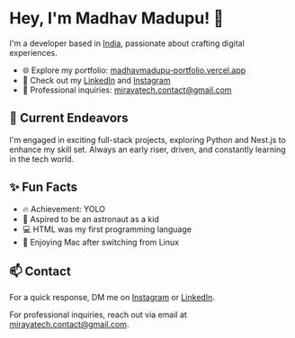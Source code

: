 # Hey, I'm Madhav Madupu! 👋

I'm a developer based in [India](https://madhavmadupu-portfolio.vercel.app/), passionate about crafting digital experiences.

- 🌐 Explore my portfolio: [madhavmadupu-portfolio.vercel.app](https://madhavmadupu-portfolio.vercel.app/)
- 📝 Check out my [LinkedIn](https://www.linkedin.com/in/madhav-madupu) and [Instagram](https://www.instagram.com/madhav._.madupu/)
- 💼 Professional inquiries: [mirayatech.contact@gmail.com](mailto:mirayatech.contact@gmail.com)

## 🔭 Current Endeavors

I'm engaged in exciting full-stack projects, exploring Python and Nest.js to enhance my skill set. Always an early riser, driven, and constantly learning in the tech world.

## ✨ Fun Facts

- 🔥 Achievement: YOLO
- 🚀 Aspired to be an astronaut as a kid
- 💻 HTML was my first programming language
- 🍎 Enjoying Mac after switching from Linux

## 📫 Contact

For a quick response, DM me on [Instagram](https://www.instagram.com/madhav._.madupu/) or [LinkedIn](https://www.linkedin.com/in/madhav-madupu).

For professional inquiries, reach out via email at mirayatech.contact@gmail.com.
